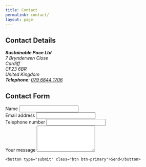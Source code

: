 ```yaml
---
title: Contact
permalink: contact/
layout: page
---
```


## Contact Details

<address>
  <strong>Sustainable Pace Ltd</strong><br/>
  7 Brynderwen Close<br/>
  Cardiff<br/>
  CF23 6BR<br/>
  United Kingdom<br/>
  <strong>Telephone</strong>: <a href="tel:+447968441706">079 6844 1706</a>
</address>

## Contact Form

<form method="POST" action="https://formspree.io/info@sustainablepace.co.uk">
  <div class="form-group">
    <label for="full_name">Name</label>
    <input type="text" name="full_name" id="full_name" class="form-control"/>
  </div>
  <div class="form-group">
  <label for="email">Email address</label>
    <input type="email" name="__replyto" id="email" class="form-control"/>
    </div>
    <div class="form-group">
    <label for="tel">Telephone number</label>
    <input type="tel" name="tel" id="tel" class="form-control"/>
    </div>
    <div class="form-group">
    <label for="msg">Your message</label>
    <textarea class="form-control" name="msg" id="msg" rows="5"></textarea>
    </div>

    <button type="submit" class="btn btn-primary">Send</button>
</form>
